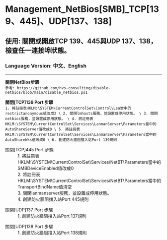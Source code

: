 # Management_NetBios[SMB]_TCP[139、445]、UDP[137、138]

## 使用: 關閉或開啟TCP 139、445與UDP 137、138，檢查任一連接埠狀態。

### Language Version: 中文、English
________________________________________________________________________________________________________________


**關閉NetBios步驟**\
`參考: https://github.com/hvs-consulting/disable-netbios/blob/main/disable_netbios.ps1`



**關閉[TCP]139 Port 步驟** \
  `1. 將註冊表HKLM:\SYSTEM\CurrentControlSet\Control\Lsa當中的restrictanonymous值改成2 \
	2. 關閉lmhosts服務，並設置成停用狀態。 \
	3. 關閉netbios服務，並設置成停用狀態。 \
	4. 將註冊表HKLM:\SYSTEM\CurrentControlSet\Services\LanmanServer\Parameters當中的AutoShareServer值改成0 \
	5. 將註冊表HKLM:\SYSTEM\CurrentControlSet\Services\LanmanServer\Parameters當中的AutoShareWks值改成0 \
	6. 創建防火牆阻擋入站Port 139規則`
</dl>

<dl>
	<dt>關閉[TCP]445 Port 步驟</dt>
	<dd>1. 將註冊表HKLM:\SYSTEM\CurrentControlSet\Services\NetBT\Parameters當中的SMBDeviceEnabled值改成0</dd>
	<dd>2. 將註冊表HKLM:\SYSTEM\CurrentControlSet\Services\NetBT\Parameters當中的TransportBindName值清空</dd>
	<dd>3. 關閉lanmanserver服務，並設置成停用狀態。</dd>
	<dd>4. 創建防火牆阻擋入站Port 445規則</dd>
</dl>

<dl>
	<dt>關閉[UDP]137 Port 步驟</dt>
	<dd>1. 創建防火牆阻擋入站Port 137規則</dd>
</dl>

<dl>
	<dt>關閉[UDP]138 Port 步驟</dt>
	<dd>1. 創建防火牆阻擋入站Port 138規則</dd>
</dl>
